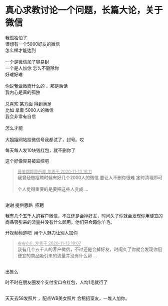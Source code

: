 # 真心求教讨论一个问题，长篇大论，关于微信


我孤独怕了<br />
很想有一个5000好友的微信<br />
怎么样才能达到<br />
<br />
一个是微信加了容易封<br />
一个是人加你 怎么不删除你<br />
好难好难<br />
<br />
你说我做微商什么的 ，那是后话<br />
我内心是真的孤独<br />
<br />
总喜欢 某方面 得到满足<br />
比如 拿着 5000人的微信<br />
我会非常有自信<br />
<br />
怎么才能<br />
<br />
大姐姐网站挂微信号我都试了，封号。哎

每天每人发10块钱红包，就不删你了

这个好像容易被监控吧

<div class="quote"><blockquote><font size="2"><a href="https://www.hostloc.com/forum.php?mod=redirect&amp;goto=findpost&amp;pid=9449018&amp;ptid=766263" target="_blank"><font color="#999999">最美嫦娥颜丹晨 发表于 2020-11-13 16:11</font></a></font><br />
我曾经做招聘时候有好几个2000人的微信 要让人不删你很难 定时清理即可 <br />
<br />
个人觉得重要的是要把这些人变成 ...</blockquote></div><br />
谢谢 提供思路&nbsp;&nbsp;招聘

我有几个五千人的客户微信，不过还是会掉好友，时间久了你就会发现你用便宜的商品吸引来的流量并没有什么卵用，他们只会薅你羊毛。<img id="aimg_cthnY" onclick="zoom(this, this.src, 0, 0, 0)" class="zoom" src="https://cdn.jsdelivr.net/gh/hishis/forum-master/public/images/patch.gif" onmouseover="img_onmouseoverfunc(this)" onload="thumbImg(this)" border="0" alt="" />

开视频频道吧&nbsp;&nbsp;用个人魅力让别人加你

<div class="quote"><blockquote><font size="2"><a href="https://www.hostloc.com/forum.php?mod=redirect&amp;goto=findpost&amp;pid=9449916&amp;ptid=766263" target="_blank"><font color="#999999">皮皮小店 发表于 2020-11-13 19:07</font></a></font><br />
我有几个五千人的客户微信，不过还是会掉好友，时间久了你就会发现你用便宜的商品吸引来的流量并没有什么卵 ...</blockquote></div><br />
出售么

时不时在朋友圈发个支付宝口令红包，人均1毛就行了<br />
<br />
<img src="static/image/smiley/default/lol.gif" smilieid="12" border="0" alt="" /><img src="static/image/smiley/default/lol.gif" smilieid="12" border="0" alt="" /><img src="static/image/smiley/default/lol.gif" smilieid="12" border="0" alt="" />

天天去58发照片 ，配点WB美女照片 合租招室友，一堆人加你。
